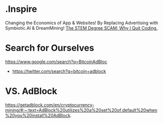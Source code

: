 # .Inspire
Changing the Economics of App &amp; Websites! By Replacing Advertising with Symbiotic.AI &amp; DreamMining! [The STEM Degree SCAM: Why I Quit Coding.](https://youtu.be/syqmc4rEvr8)

# Search for Ourselves
https://www.google.com/search?q=BitcoinAdBloc
- https://twitter.com/search?q=bitcoin+adblock

# VS. AdBlock
https://getadblock.com/en/cryptocurrency-mining/#:~:text=AdBlock%20utilizes%20a%20set%20of,default%20when%20you%20install%20AdBlock.
